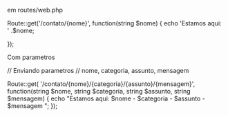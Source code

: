 em routes/web.php

Route::get('/contato/{nome}', function(string $nome)
{
    echo 'Estamos aqui: ' .$nome;

});


Com parametros



// Enviando parametros
// nome, categoria, assunto, mensagem

Route::get(
    '/contato/{nome}/{categoria}/{assunto}/{mensagem}', 
    function(string $nome, string $categoria, string $assunto, string $mensagem)
{
    echo "Estamos aqui: $nome - $categoria - $assunto - $mensagem ";
});

